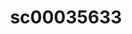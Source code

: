 ---
ee_id: '227'
site: '1'
type: '2'
long_id: 2010-015 sc00035633
url: 2010-015-sc00035633
title: sc00035633
year: '2010'
medium: 'Pen on All Purpose Security Paper (Grey) #24 bond'
commission:
dims: 11 x 8.5 inches
pitch:
ps:
live_url:
related:
youtube:
imgs: cadliner-drawing-2010-015-digital-database-ih_1.jpg
subheading:
display_year: '2010'
download:
add_credit:
add_credits:
related_code:
layout: things-i-made
---